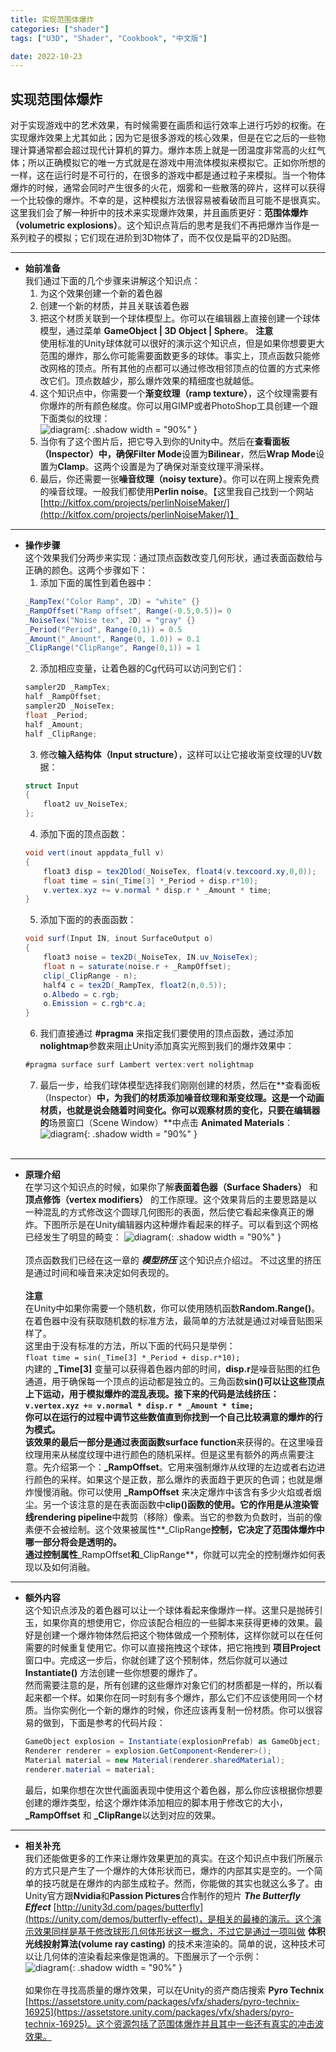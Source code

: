 ```yaml
---
title: 实现范围体爆炸
categories: ["shader"]
tags: ["U3D", "Shader", "Cookbook", "中文版"]

date: 2022-10-23
---
```


## 实现范围体爆炸
对于实现游戏中的艺术效果，有时候需要在画质和运行效率上进行巧妙的权衡。在实现爆炸效果上尤其如此；因为它是很多游戏的核心效果，但是在它之后的一些物理计算通常都会超过现代计算机的算力。爆炸本质上就是一团温度非常高的火红气体；所以正确模拟它的唯一方式就是在游戏中用流体模拟来模拟它。正如你所想的一样，这在运行时是不可行的，在很多的游戏中都是通过粒子来模拟。当一个物体爆炸的时候，通常会同时产生很多的火花，烟雾和一些散落的碎片，这样可以获得一个比较像的爆炸。不幸的是，这种模拟方法很容易被看破而且可能不是很真实。这里我们会了解一种折中的技术来实现爆炸效果，并且画质更好：**范围体爆炸（volumetric explosions）**。这个知识点背后的思考是我们不再把爆炸当作是一系列粒子的模拟；它们现在进阶到3D物体了，而不仅仅是扁平的2D贴图。

*** 

- **始前准备**   
  我们通过下面的几个步骤来讲解这个知识点：
  1. 为这个效果创建一个新的着色器
  2. 创建一个新的材质，并且关联该着色器
  3. 把这个材质关联到一个球体模型上。你可以在编辑器上直接创建一个球体模型，通过菜单 **GameObject \| 3D Object \| Sphere**。 
   **注意**   
   使用标准的Unity球体就可以很好的演示这个知识点，但是如果你想要更大范围的爆炸，那么你可能需要面数更多的球体。事实上，顶点函数只能修改网格的顶点。所有其他的点都可以通过修改相邻顶点的位置的方式来修改它们。顶点数越少，那么爆炸效果的精细度也就越低。   
  4. 这个知识点中，你需要一个**渐变纹理（ramp texture）**，这个纹理需要有你爆炸的所有颜色梯度。你可以用GIMP或者PhotoShop工具创建一个跟下面类似的纹理：   
   ![diagram](https://linkliu.github.io/game-tech-post/assets/img/shader_book/diagram65.png){:  .shadow width = "90%" }
  5. 当你有了这个图片后，把它导入到你的Unity中。然后在**查看面板（Inspector）**中，确保**Filter Mode**设置为**Bilinear**，然后**Wrap Mode**设置为**Clamp**。这两个设置是为了确保对渐变纹理平滑采样。
  6. 最后，你还需要一张**噪音纹理（noisy texture）**。你可以在网上搜索免费的噪音纹理。一般我们都使用**Perlin noise**。【这里我自己找到一个网站[http://kitfox.com/projects/perlinNoiseMaker/](http://kitfox.com/projects/perlinNoiseMaker/)】

*** 

- **操作步骤**   
  这个效果我们分两步来实现：通过顶点函数改变几何形状，通过表面函数给与正确的颜色。这两个步骤如下：
  1. 添加下面的属性到着色器中：
  ``` c#
  _RampTex("Color Ramp", 2D) = "white" {}
  _RampOffset("Ramp offset", Range(-0.5,0.5))= 0
  _NoiseTex("Noise tex", 2D) = "gray" {}
  _Period("Period", Range(0,1)) = 0.5
  _Amount("_Amount", Range(0, 1.0)) = 0.1
  _ClipRange("ClipRange", Range(0,1)) = 1
  ```
  2. 添加相应变量，让着色器的Cg代码可以访问到它们：
  ``` c#
  sampler2D _RampTex;
  half _RampOffset;
  sampler2D _NoiseTex;
  float _Period;
  half _Amount;
  half _ClipRange;
  ```
  3. 修改**输入结构体（Input structure）**，这样可以让它接收渐变纹理的UV数据：
  ``` c#
  struct Input 
  {
      float2 uv_NoiseTex;
  };
  ```
  4. 添加下面的顶点函数：
  ``` c#
  void vert(inout appdata_full v) 
  {
      float3 disp = tex2Dlod(_NoiseTex, float4(v.texcoord.xy,0,0));
      float time = sin(_Time[3] *_Period + disp.r*10);
      v.vertex.xyz += v.normal * disp.r * _Amount * time;
  }
  ```
  5. 添加下面的的表面函数：
  ``` c#
  void surf(Input IN, inout SurfaceOutput o) 
  {
      float3 noise = tex2D(_NoiseTex, IN.uv_NoiseTex);
      float n = saturate(noise.r + _RampOffset);
      clip(_ClipRange - n);
      half4 c = tex2D(_RampTex, float2(n,0.5));
      o.Albedo = c.rgb;
      o.Emission = c.rgb*c.a;
  }
  ```
  6. 我们直接通过 **#pragma** 来指定我们要使用的顶点函数，通过添加 **nolightmap**参数来阻止Unity添加真实光照到我们的爆炸效果中：
  ``` c#
  #pragma surface surf Lambert vertex:vert nolightmap
  ```
  7. 最后一步，给我们球体模型选择我们刚刚创建的材质，然后在**查看面板（Inspector）**中，为我们的材质添加噪音纹理和渐变纹理。这是一个动画材质，也就是说会随着时间变化。你可以观察材质的变化，只要在编辑器的**场景窗口（Scene Window）**中点击 **Animated Materials**：   
  ![diagram](https://linkliu.github.io/game-tech-post/assets/img/shader_book/diagram66.png){:  .shadow width = "90%" }   
  <br>
*** 

- **原理介绍**   
  在学习这个知识点的时候，如果你了解**表面着色器（Surface Shaders）** 和 **顶点修饰（vertex modifiers）** 的工作原理。这个效果背后的主要思路是以一种混乱的方式修改这个圆球几何图形的表面，然后使它看起来像真正的爆炸。下图所示是在Unity编辑器内这种爆炸看起来的样子。可以看到这个网格已经发生了明显的畸变：
  ![diagram](https://linkliu.github.io/game-tech-post/assets/img/shader_book/diagram67.png){:  .shadow width = "90%" }   
  <br>
  顶点函数我们已经在这一章的 ***模型挤压*** 这个知识点介绍过。 不过这里的挤压是通过时间和噪音来决定如何表现的。   
  <br>
  **注意**   
  在Unity中如果你需要一个随机数，你可以使用随机函数**Random.Range()**。在着色器中没有获取随机数的标准方法，最简单的方法就是通过对噪音贴图采样了。   
  这里由于没有标准的方法，所以下面的代码只是举例：   
  `float time = sin(_Time[3] *_Period + disp.r*10);`   
  内建的 **_Time[3]** 变量可以获得着色器内部的时间，**disp.r**是噪音贴图的红色通道，用于确保每一个顶点的运动都是独立的。三角函数**sin()**可以让这些顶点上下运动，用于模拟爆炸的混乱表现。接下来的代码是法线挤压：   
  `v.vertex.xyz += v.normal * disp.r * _Amount * time;`   
  你可以在运行的过程中调节这些数值直到你找到一个自己比较满意的爆炸的行为模式。   
  该效果的最后一部分是通过**表面函数surface function**来获得的。在这里噪音纹理用来从梯度纹理中进行颜色的随机采样。但是这里有额外的两点需要注意。先介绍第一个：**_RampOffset**。它用来强制爆炸从纹理的左边或者右边进行颜色的采样。如果这个是正数，那么爆炸的表面趋于更灰的色调；也就是爆炸慢慢消融。你可以使用 **_RampOffset** 来决定爆炸中该含有多少火焰或者烟尘。另一个该注意的是在表面函数中**clip()**函数的使用。它的作用是从**渲染管线rendering pipeline**中裁剪（移除）像素。当它的参数为负数时，当前的像素便不会被绘制。这个效果被属性**_ClipRange**控制，它决定了范围体爆炸中哪一部分将会是透明的。   
  通过控制属性**_RampOffset**和**_ClipRange**，你就可以完全的控制爆炸如何表现以及如何消融。   

***   
- **额外内容**   
  这个知识点涉及的着色器可以让一个球体看起来像爆炸一样。这里只是抛砖引玉，如果你真的想使用它，你应该配合相应的一些脚本来获得更棒的效果。最好是创建一个爆炸物体然后把这个物体做成一个预制体，这样你就可以在任何需要的时候重复使用它。你可以直接拖拽这个球体，把它拖拽到 **项目Project** 窗口中。完成这一步后，你就创建了这个预制体，然后你就可以通过 **Instantiate()** 方法创建一些你想要的爆炸了。   
  然而需要注意的是，所有创建的这些爆炸对象它们的材质都是一样的，所以看起来都一个样。如果你在同一时刻有多个爆炸，那么它们不应该使用同一个材质。当你实例化一个新的爆炸的时候，你还应该再复制一份材质。你可以很容易的做到，下面是参考的代码片段：   
  ``` c#
  GameObject explosion = Instantiate(explosionPrefab) as GameObject;
  Renderer renderer = explosion.GetComponent<Renderer>();
  Material material = new Material(renderer.sharedMaterial);
  renderer.material = material;
  ```   
  最后，如果你想在次世代画面表现中使用这个着色器，那么你应该根据你想要创建的爆炸类型，给这个爆炸体添加相应的脚本用于修改它的大小，**_RampOffset** 和 **_ClipRange**以达到对应的效果。  

***   
- **相关补充**   
  我们还能做更多的工作来让爆炸效果更加的真实。在这个知识点中我们所展示的方式只是产生了一个爆炸的大体形状而已，爆炸的内部其实是空的。一个简单的技巧就是在爆炸的内部生成粒子。然而，你能做的其实也就这么多了。由Unity官方跟**Nvidia**和**Passion Pictures**合作制作的短片 ***The Butterfly Effect*** [http://unity3d.com/pages/butterfly](https://unity.com/demos/butterfly-effect)，是相关的最棒的演示。这个演示效果同样是基于修改球形几何体形状这一概念，不过它是通过一项叫做 **体积光线投射算法(volume ray casting)** 的技术来渲染的。简单的说，这种技术可以让几何体的渲染看起来像是饱满的。下图展示了一个示例：   
  ![diagram](https://linkliu.github.io/game-tech-post/assets/img/shader_book/diagram68.png){:  .shadow width = "90%" }   
  <br>
  如果你在寻找高质量的爆炸效果，可以在Unity的资产商店搜索 **Pyro Technix** [https://assetstore.unity.com/packages/vfx/shaders/pyro-technix-16925](https://assetstore.unity.com/packages/vfx/shaders/pyro-technix-16925)。这个资源包括了范围体爆炸并且其中一些还有真实的冲击波效果。
